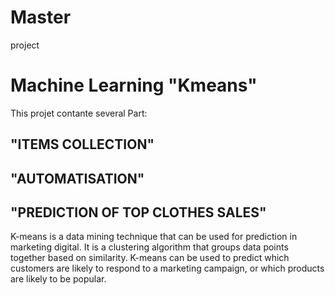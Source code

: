 # Master
project
# Machine Learning "Kmeans"
This projet contante several Part:
 ##  "ITEMS COLLECTION"
 ## "AUTOMATISATION"
 ## "PREDICTION OF TOP CLOTHES SALES"
 K-means is a data mining technique that can be used for prediction in marketing digital. It is a clustering algorithm that groups data points together based
 on similarity. 
 K-means can be used to predict which customers are likely to respond to a marketing campaign, or which products are likely to be popular.
 
